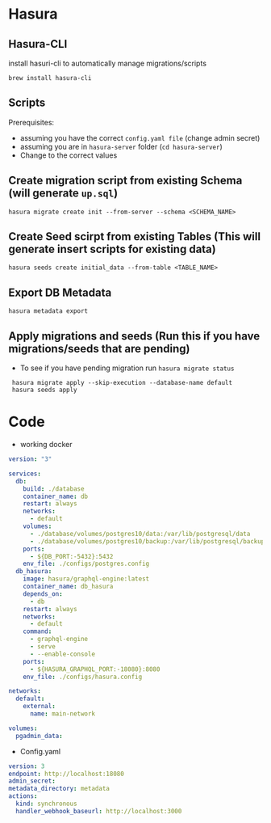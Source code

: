 # Hasura
## Hasura-CLI
install hasuri-cli to automatically manage migrations/scripts
```shell
brew install hasura-cli
```

## Scripts
Prerequisites:
- assuming you have the correct `config.yaml file` (change admin secret)
- assuming you are in `hasura-server` folder (`cd hasura-server`)
- Change to the correct values

## Create migration script from existing Schema (will generate `up.sql`)
``` shell
hasura migrate create init --from-server --schema <SCHEMA_NAME>
```

## Create Seed scirpt from existing Tables (This will generate insert scripts for existing data)
``` shell
hasura seeds create initial_data --from-table <TABLE_NAME>

```

## Export DB Metadata
``` shell
hasura metadata export
```


## Apply migrations and seeds (Run this if you have migrations/seeds that are pending)
- To see if you have pending migration run `hasura migrate status`

``` shell
 hasura migrate apply --skip-execution --database-name default 
 hasura seeds apply
```

# Code
- working docker
```yml
version: "3"

services:
  db:
    build: ./database
    container_name: db
    restart: always
    networks:
      - default
    volumes:
      - ./database/volumes/postgres10/data:/var/lib/postgresql/data
      - ./database/volumes/postgres10/backup:/var/lib/postgresql/backup
    ports:
      - ${DB_PORT:-5432}:5432
    env_file: ./configs/postgres.config
  db_hasura:
    image: hasura/graphql-engine:latest
    container_name: db_hasura
    depends_on:
      - db
    restart: always
    networks:
      - default
    command:
      - graphql-engine
      - serve
      - --enable-console
    ports:
      - ${HASURA_GRAPHQL_PORT:-18080}:8080
    env_file: ./configs/hasura.config

networks:
  default:
    external:
      name: main-network

volumes:
  pgadmin_data:
```
- Config.yaml
```yml
version: 3
endpoint: http://localhost:18080
admin_secret:
metadata_directory: metadata
actions:
  kind: synchronous
  handler_webhook_baseurl: http://localhost:3000
```